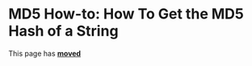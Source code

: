 # MD5 How-to: How To Get the MD5 Hash of a String

This page has [**moved**](https://lib-docs.delphidabbler.com/MD5/1/HowTo/HashString)